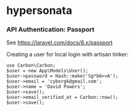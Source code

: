 # hypersonata

### API Authentication: Passport ###

See https://laravel.com/docs/8.x/passport

Creating a user for local login with artisan tinker:

```
use Carbon\Carbon;
$user = new App\Models\User();
$user->password = Hash::make('Sg*b6><A');
$user->email = 'cyborgk@gmail.com';
$user->name = 'David Powers';
$user->save();
$user->email_verified_at = Carbon::now();
$user->save();

```